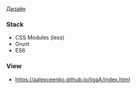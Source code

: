 

[Дизайн](https://www.figma.com/file/RcUvKXo1G0z4QXMRAhaRrQ/LigaA-%E2%80%93-1st-(Copy)?node-id=87%3A871)


### Stack

* CSS Modules (less)
* Grunt
* ES6


### View

* https://aalexceenko.github.io/ligaA/index.html
